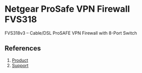 # Netgear ProSafe VPN Firewall FVS318

FVS318v3 – Cable/DSL ProSAFE VPN Firewall with 8-Port Switch

## References

1. [Product](https://www.downloads.netgear.com/files/GDC/FV318/FVS318_ds_v1.2.pdf)
1. [Support](https://www.netgear.com/support/product/FVS318v3.aspx)
